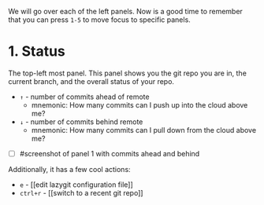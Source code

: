 We will go over each of the left panels. Now is a good time to remember that you can press `1-5` to move focus to specific panels.

# 1. Status
The top-left most panel. This panel shows you the git repo you are in, the current branch, and the overall status of your repo.
- `↑` - number of commits ahead of remote
  - mnemonic: How many commits can I push up into the cloud above me?
- `↓` - number of commits behind remote
  - mnemonic: How many commits can I pull down from the cloud above me?

- [ ] #screenshot of panel 1 with commits ahead and behind

Additionally, it has a few cool actions:
- `e` - [[edit lazygit configuration file]]
- `ctrl+r` - [[switch to a recent git repo]]

